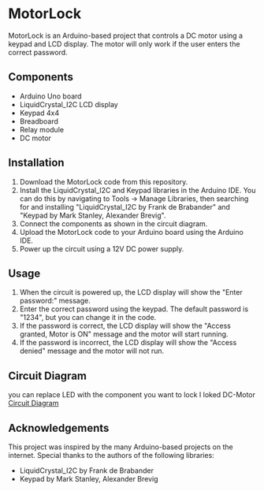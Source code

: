 # MotorLock

MotorLock is an Arduino-based project that controls a DC motor using a keypad and LCD display. The motor will only work if the user enters the correct password.

## Components

* Arduino Uno board
* LiquidCrystal_I2C LCD display
* Keypad 4x4
* Breadboard
* Relay module
* DC motor

## Installation

1. Download the MotorLock code from this repository.
2. Install the LiquidCrystal_I2C and Keypad libraries in the Arduino IDE. You can do this by navigating to Tools -> Manage Libraries, then  searching for and installing "LiquidCrystal_I2C by Frank de Brabander" and "Keypad by Mark Stanley, Alexander Brevig".
3. Connect the components as shown in the circuit diagram.
4. Upload the MotorLock code to your Arduino board using the Arduino IDE.
5. Power up the circuit using a 12V DC power supply.

## Usage

1. When the circuit is powered up, the LCD display will show the "Enter password:" message.
2. Enter the correct password using the keypad. The default password is "1234", but you can change it in the code.
3. If the password is correct, the LCD display will show the "Access granted, Motor is ON" message and the motor will start running.
4. If the password is incorrect, the LCD display will show the "Access denied" message and the motor will not run.

## Circuit Diagram
you can replace LED with the component you want to lock I loked DC-Motor  
[Circuit Diagram](https://github.com/Abdelrahman1810/MotorLock/blob/main/Circuit%20Diagram.png)

## Acknowledgements

This project was inspired by the many Arduino-based projects on the internet. Special thanks to the authors of the following libraries:

* LiquidCrystal_I2C by Frank de Brabander
* Keypad by Mark Stanley, Alexander Brevig
